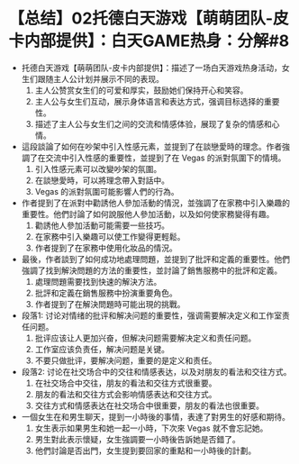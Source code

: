 # 【总结】02托德白天游戏【萌萌团队-皮卡内部提供】：白天GAME热身：分解#8

-   托德白天游戏【萌萌团队-皮卡内部提供】：描述了一场白天游戏热身活动，女生们跟随主人公计划并展示不同的表现。
    1.  主人公赞赏女生们的可爱和厚实，鼓励她们保持开心和笑容。
    2.  主人公与女生们互动，展示身体语言和表达方式，强调目标选择的重要性。
    3.  描述了主人公与女生们之间的交流和情感体验，展现了复杂的情感和心情。
-   這段談論了如何在吵架中引入性感元素，並提到了在談戀愛時的理念。作者強調了在交流中引入性感的重要性，並提到了在 Vegas 的派對氛圍下的情境。
    1.  引入性感元素可以改變吵架的氛圍。
    2.  在談戀愛時，可以將理念帶入對話中。
    3.  Vegas 的派對氛圍可能影響人們的行為。
-   作者提到了在派對中勸誘他人參加活動的情況，並強調了在家務中引入樂趣的重要性。他們討論了如何說服他人參加活動，以及如何使家務變得有趣。
    1.  勸誘他人參加活動可能需要一些技巧。
    2.  在家務中引入樂趣可以使工作變得更輕鬆。
    3.  作者提到了在家務中使用化妝品的情況。
-   最後，作者談到了如何成功地處理問題，並提到了批評和定義的重要性。他們強調了找到解決問題的方法的重要性，並討論了銷售服務中的批評和定義。
    1.  處理問題需要找到快速的解決方法。
    2.  批評和定義在銷售服務中扮演重要角色。
    3.  作者提到了在解決問題時可能出現的挑戰。
-   段落1: 讨论对情绪的批评和解决问题的重要性，强调需要解决定义和工作室责任问题。
    1.  批评应该让人更加兴奋，但解决问题需要解决定义和责任问题。
    2.  工作室应该负责任，解决问题是关键。
    3.  不要只做批评，要解决问题，重要的是定义和责任。
-   段落2: 讨论在社交场合中的交往和情感表达，以及对朋友的看法和交往方式。
    1.  在社交场合中交往，朋友的看法和交往方式很重要。
    2.  朋友的看法和交往方式会影响情感表达和交往方式。
    3.  交往方式和情感表达在社交场合中很重要，朋友的看法也很重要。
-   一個女生在和男生聊天，提到一小時後的事情，表達了對男生的好感和期待。
    1.  女生表示如果男生和她一起一小時，下次來 Vegas 就不會忘記她。
    2.  男生對此表示懷疑，女生強調要一小時後告訴她是否錯了。
    3.  他們討論是否出門，女生提到要回家的重點和一小時後的計劃。